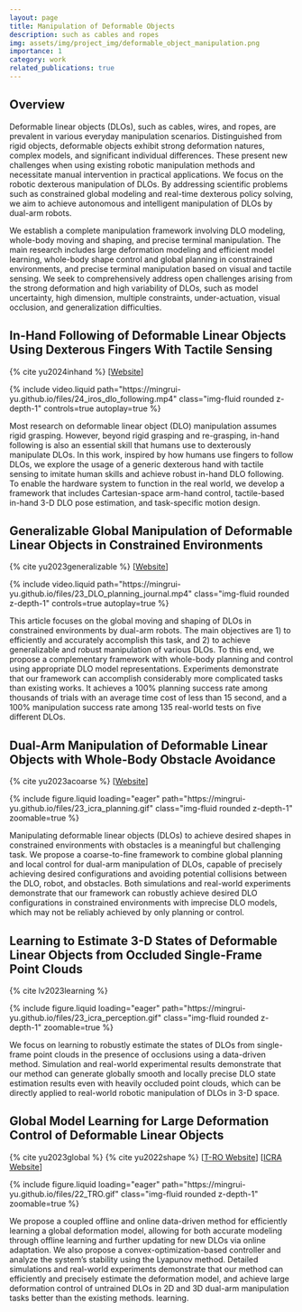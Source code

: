 ```yaml
---
layout: page
title: Manipulation of Deformable Objects
description: such as cables and ropes
img: assets/img/project_img/deformable_object_manipulation.png
importance: 1
category: work
related_publications: true
---
```


## Overview

Deformable linear objects (DLOs), such as cables, wires, and ropes, are prevalent in various everyday manipulation scenarios. Distinguished from rigid objects, deformable objects exhibit strong deformation natures, complex models, and significant individual differences. These present new challenges when using existing robotic manipulation methods and necessitate manual intervention in practical applications.
We focus on the robotic dexterous manipulation of DLOs. By addressing scientific problems such as constrained global modeling and real-time dexterous policy solving, we aim to achieve autonomous and intelligent manipulation of DLOs by dual-arm robots.

We establish a complete manipulation framework involving DLO modeling, whole-body moving and shaping, and precise terminal manipulation.
The main research includes large deformation modeling and efficient model learning, whole-body shape control and global planning in constrained environments, and precise terminal manipulation based on visual and tactile sensing.
We seek to comprehensively address open challenges arising from the strong deformation and high variability of DLOs, such as model uncertainty, high dimension, multiple constraints, under-actuation, visual occlusion, and generalization difficulties.

## In-Hand Following of Deformable Linear Objects Using Dexterous Fingers With Tactile Sensing

{% cite yu2024inhand %}
[[Website](https://mingrui-yu.github.io/DLO_following/)]

<div class="row mt-3">
    <div class="col-sm mt-3 mt-md-0">
        {% include video.liquid path="https://mingrui-yu.github.io/files/24_iros_dlo_following.mp4" class="img-fluid rounded z-depth-1" controls=true autoplay=true %}
    </div>
</div>

Most research on deformable linear object (DLO) manipulation assumes rigid grasping. However, beyond rigid grasping and re-grasping, in-hand following is also an essential skill that humans use to dexterously manipulate DLOs. In this work, inspired by how humans use fingers to follow DLOs, we explore the usage of a generic dexterous hand with tactile sensing to imitate human skills and achieve robust in-hand DLO following. To enable the hardware system to function in the real world, we develop a framework that includes Cartesian-space arm-hand control, tactile-based in-hand 3-D DLO pose estimation, and task-specific motion design.

## Generalizable Global Manipulation of Deformable Linear Objects in Constrained Environments

{% cite yu2023generalizable %}
[[Website](https://mingrui-yu.github.io/DLO_planning_2/)]

<div class="row mt-3">
    <div class="col-sm mt-3 mt-md-0">
        {% include video.liquid path="https://mingrui-yu.github.io/files/23_DLO_planning_journal.mp4" class="img-fluid rounded z-depth-1" controls=true autoplay=true %}
    </div>
</div>

This article focuses on the global moving and shaping of DLOs in constrained environments by dual-arm robots. The main objectives are 1) to efficiently and accurately accomplish this task, and 2) to achieve generalizable and robust manipulation of various DLOs. To this end, we propose a complementary framework with whole-body planning and control using appropriate DLO model representations. Experiments demonstrate that our framework can accomplish considerably more complicated tasks than existing works. It achieves a 100% planning success rate among thousands of trials with an average time cost of less than 15 second, and a 100% manipulation success rate among 135 real-world tests on five different DLOs.

## Dual-Arm Manipulation of Deformable Linear Objects with Whole-Body Obstacle Avoidance

{% cite yu2023acoarse %}
[[Website](https://mingrui-yu.github.io/DLO_planning/)]

<div class="row mt-3">
    <div class="col-sm mt-3 mt-md-0">
        {% include figure.liquid loading="eager" path="https://mingrui-yu.github.io/files/23_icra_planning.gif" class="img-fluid rounded z-depth-1" zoomable=true %}
    </div>
</div>

Manipulating deformable linear objects (DLOs) to achieve desired shapes in constrained environments with obstacles is a meaningful but challenging task. We propose a coarse-to-fine framework to combine global planning and local control for dual-arm manipulation of DLOs, capable of precisely achieving desired configurations and avoiding potential collisions between the DLO, robot, and obstacles. Both simulations and real-world experiments demonstrate that our framework can robustly achieve desired DLO configurations in constrained environments with imprecise DLO models, which may not be reliably achieved by only planning or control.

## Learning to Estimate 3-D States of Deformable Linear Objects from Occluded Single-Frame Point Clouds

{% cite lv2023learning %}

<div class="row mt-3">
    <div class="col-sm mt-3 mt-md-0">
        {% include figure.liquid loading="eager" path="https://mingrui-yu.github.io/files/23_icra_perception.gif" class="img-fluid rounded z-depth-1" zoomable=true %}
    </div>
</div>

We focus on learning to robustly estimate the states of DLOs from single-frame point clouds in the presence of occlusions using a data-driven method. Simulation and real-world experimental results demonstrate that our method can generate globally smooth and locally precise DLO state estimation results even with heavily occluded point clouds, which can be directly applied to real-world robotic manipulation of DLOs in 3-D space.

## Global Model Learning for Large Deformation Control of Deformable Linear Objects

{% cite yu2023global %}
{% cite yu2022shape %}
[[T-RO Website](https://mingrui-yu.github.io/shape_control_DLO_2/)] [[ICRA Website](https://mingrui-yu.github.io/shape_control_DLO/)]

<div class="row mt-3">
    <div class="col-sm mt-3 mt-md-0">
        {% include figure.liquid loading="eager" path="https://mingrui-yu.github.io/files/22_TRO.gif" class="img-fluid rounded z-depth-1" zoomable=true %}
    </div>
</div>

We propose a coupled offline and online data-driven method for efficiently learning a global deformation model, allowing for both accurate modeling through offline learning and further updating for new DLOs via online adaptation. We also propose a convex-optimization-based controller and analyze the system’s stability using the Lyapunov method. Detailed simulations and real-world experiments demonstrate that our method can efficiently and precisely estimate the deformation model, and achieve large deformation control of untrained DLOs in 2D and 3D dual-arm manipulation tasks better than the existing methods. learning.
